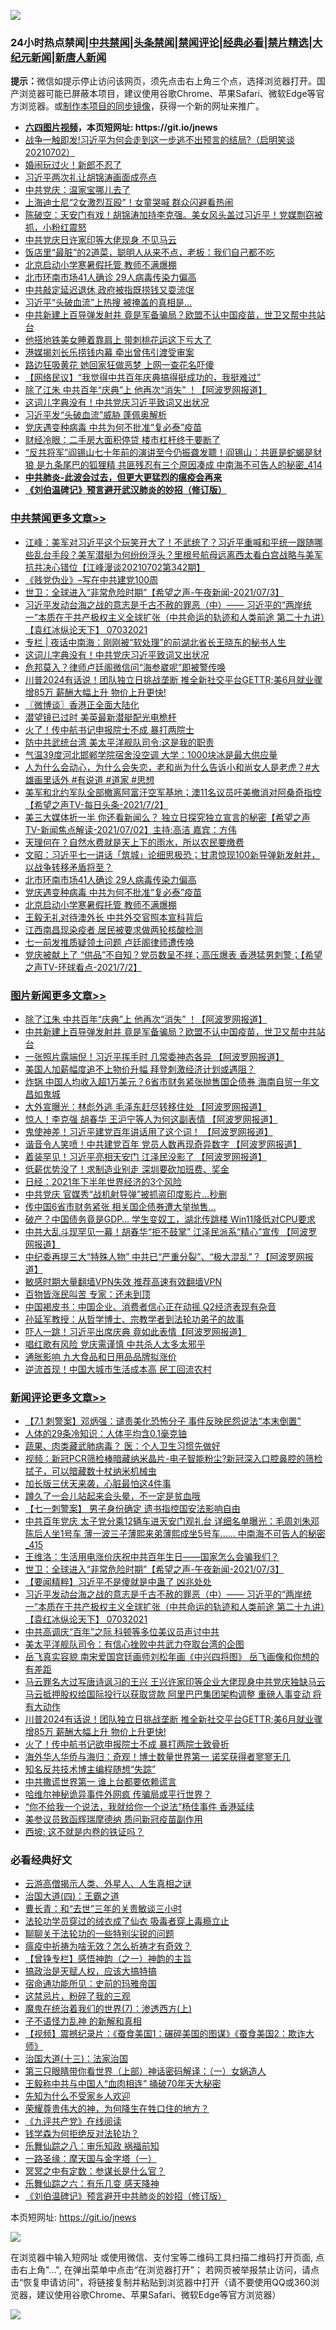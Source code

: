 ![](https://raw.githubusercontent.com/fqnews/bnews/master/64photo/fqnews-qr.jpg)

<div id="tt">
<h3>24小时热点禁闻|<a href="#%E4%B8%AD%E5%85%B1%E7%A6%81%E9%97%BB%E6%9B%B4%E5%A4%9A%E6%96%87%E7%AB%A0">中共禁闻</a>|<a href="#%E5%9B%BE%E7%89%87%E6%96%B0%E9%97%BB%E6%9B%B4%E5%A4%9A%E6%96%87%E7%AB%A0">头条禁闻</a>|<a href="#%E6%96%B0%E9%97%BB%E8%AF%84%E8%AE%BA%E6%9B%B4%E5%A4%9A%E6%96%87%E7%AB%A0">禁闻评论|<a href="#%E5%BF%85%E7%9C%8B%E7%BB%8F%E5%85%B8%E5%A5%BD%E6%96%87">经典必看|<a href="/video.md#%E7%A6%81%E7%89%87%E7%B2%BE%E9%80%89">禁片精选</a>|<a href="https://github.com/fqnews/djy/blob/master/gb/nf1351518.md#1">大纪元新闻</a>|<a href="https://github.com/fqnews/ntdtv/blob/master/gb/prog204.md#1">新唐人新闻</a></h3>
<div><b>提示：</b>微信如提示停止访问该网页，须先点击右上角三个点，选择浏览器打开。国产浏览器可能已屏蔽本项目，建议使用谷歌Chrome、苹果Safari、微软Edge等官方浏览器。或<a href="https://github.com/fqnews/bnews/blob/master/%E5%88%B6%E4%BD%9Cgit%E7%A6%81%E9%97%BB%E9%95%9C%E5%83%8F.md">制作本项目的同步镜像</a>，获得一个新的网址来推广。</div>
<ul>
<li><b><a href="http://d1.bdrive.tk/64.mp4" target="_blank">六四图片视频</a>，本页短网址: https://git.io/jnews</b></li>
<li><a href="/bannedvideo/20210702/1579037.md">战争一触即发!习近平为何会走到这一步逃不出预言的结局?（启明笑谈20210702）</a></li>
<li><a href="/cnnews/20210702/1579055.md">婚闹玩过火！新郎不忍了</a></li>
<li><a href="/comments/20210703/1579399.md">习近平两次礼让胡锦涛画面成亮点</a></li>
<li><a href="/cnnews/20210703/1579525.md">中共党庆：温家宝哪儿去了</a></li>
<li><a href="/cbnews/20210702/1579067.md">上海迪士尼“2女激烈互殴”！女童哭喊 群众闪避看热闹</a></li>
<li><a href="/bannedvideo/20210702/1579122.md">陈破空：天安门有戏！胡锦涛加持李克强。美女风头盖过习近平！党媒剽窃被抓，小粉红震怒</a></li>
<li><a href="/cbnews/20210702/1579097.md">中共党庆日许家印等大佬现身 不见马云</a></li>
<li><a href="/health/20210703/1579470.md">饭店里“最脏”的2道菜，聪明人从来不点，老板：我们自己都不吃</a></li>
<li><a href="/cbnews/20210703/1579380.md">北京启动小学寒暑假托管 教师不满爆棚</a></li>
<li><a href="/cbnews/20210703/1579391.md">北市环南市场41人确诊 29人病毒传染力偏高</a></li>
<li><a href="/cbnews/20210702/1579262.md">中共敲定延迟退休 政府被指既捞钱又耍流氓</a></li>
<li><a href="/cbnews/20210702/1579150.md">习近平“头破血流”上热搜 被掩盖的真相是…</a></li>
<li><a href="/topimagenews/20210702/1579216.md">中共新建上百导弹发射井 竟是军备骗局？欧盟不认中国疫苗，世卫又帮中共站台</a></li>
<li><a href="/cnnews/20210703/1579474.md">他搭地铁美女睡着靠肩上 带刺桃花运这下亏大了</a></li>
<li><a href="/cbnews/20210702/1579050.md">港媒揭刘长乐捞钱内幕 牵出曾伟引渡受审案</a></li>
<li><a href="/cnnews/20210703/1579329.md">路边狂吸黄花 她回家狂做恶梦 上网一查花名吓傻</a></li>
<li><a href="/baitai/20210703/1579342.md">【网络民议】“我觉得中共百年庆典搞得挺成功的，我挺难过”</a></li>
<li><a href="/topimagenews/20210703/1579613.md">除了江朱 中共百年“庆典”上 他再次“消失” ！【阿波罗网报道】</a></li>
<li><a href="/cbnews/20210703/1579555.md">这词儿字典没有！中共党庆习近平致词又出状况</a></li>
<li><a href="/cnnews/20210703/1579383.md">习近平发“头破血流”威胁 蓬佩奥解析</a></li>
<li><a href="/cbnews/20210703/1579390.md">党庆遇变种病毒 中共为何不批准“复必泰”疫苗</a></li>
<li><a href="/finance/20210702/1579117.md">财经冷眼：二手房大面积停贷 楼市杠杆终于要断了</a></li>
<li><a href="/comments/20210703/1579379.md">“反共将军”阎锡山七十年前的演讲至今仍振聋发聩！阎锡山：共匪是蛇蝎是豺狼 是九条尾巴的狐狸精 共匪残忍有三个原因凑成 中南海不可告人的秘密_414</a></li>
<li><b><a href="/comments/20200211/1275071.md" target="_blank">中共肺炎-此波会过去，但更大更猛烈的瘟疫会再来</a></b></li>
<li><b><a href="/comments/20200207/1272816.md" target="_blank">《刘伯温碑记》预言避开武汉肺炎的妙招（修订版）</a></b></li>
</ul>
</div>

<div class="catlist">
<h3><a href="/cbnews/" target="_blank">中共禁闻</a><span><a href="/cbnews/" target="_blank" rel="nofollow">更多文章>></a></span></h3>
<ul>
<li><a href="/cbnews/20210703/1579662.md" target="_blank">江峰：美军对习近平这个玩笑开大了！不武统了？习近平重喊和平统一跟随哪些乱台手段？美军潜艇为何纷纷浮头？里根号航母远离西太看白宫战略与美军抗共决心错位【江峰漫谈20210702第342期】</a></li>
<li><a href="/cbnews/20210703/1579654.md" target="_blank">《贱党伪业》&#8211;写在中共建党100周</a></li>
<li><a href="/comments/20210703/1579625.md" target="_blank">世卫：全球进入“非常危险时期”【希望之声-午夜新闻-2021/07/3】</a></li>
<li><a href="/comments/20210703/1579614.md" target="_blank">习近平发动台海之战的意志是千古不赦的罪恶（中）—— 习近平的“两岸统一”本质在于共产极权主义全球扩张（中共命运的轨迹和人类前途  第二十九讲）【袁红冰纵论天下】 07032021</a></li>
<li><a href="/cbnews/20210703/1579601.md" target="_blank">专栏 | 夜话中南海：刚刚被“软处理”的前湖北省长王晓东的秘书人生</a></li>
<li><a href="/cbnews/20210703/1579555.md" target="_blank">这词儿字典没有！中共党庆习近平致词又出状况</a></li>
<li><a href="/cbnews/20210703/1579554.md" target="_blank">危邦莫入？律师卢廷阁微信问“海参崴呢”即被警传唤</a></li>
<li><a href="/comments/20210703/1579551.md" target="_blank">川普2024有话说！团队独立日挑战垄断 推全新社交平台GETTR;美6月就业骤增85万 薪酬大幅上升 物价上升更快!</a></li>
<li><a href="/cbnews/20210703/1579548.md" target="_blank">〖微博谈〗香港正全面大陆化</a></li>
<li><a href="/cbnews/20210703/1579533.md" target="_blank">潜望镜已过时 美英最新潜艇配光电桅杆</a></li>
<li><a href="/cbnews/20210703/1579532.md" target="_blank">火了！传中航书记申报院士不成 暴打两院士</a></li>
<li><a href="/cbnews/20210703/1579462.md" target="_blank">防中共武统台湾 美太平洋舰队司令:这是我的职责</a></li>
<li><a href="/cbnews/20210703/1579461.md" target="_blank">气温39度河北邯郸学院宿舍没空调 大学：1000块冰是最大供应量</a></li>
<li><a href="/comments/20210703/1579457.md" target="_blank">人为什么会动心，为什么会失恋，老和尚为什么告诉小和尚女人是老虎？#大雄画里话外 #有说道 #道家 #思想</a></li>
<li><a href="/comments/20210703/1579451.md" target="_blank">美军和北约军队全部撤离阿富汗空军基地；澳11名议员吁美撤消对阿桑奇指控【希望之声TV-每日头条-2021/7/2】</a></li>
<li><a href="/comments/20210703/1579450.md" target="_blank">美三大媒体折一半  你还看新闻么？ 独立日探究独立宣言的秘密【希望之声TV-新闻焦点解读-2021/07/02】主持:高洁  嘉宾：方伟</a></li>
<li><a href="/cbnews/20210703/1579449.md" target="_blank">天理何在？自然水费就是天上下的雨水，所以农民要缴费</a></li>
<li><a href="/cbnews/20210703/1579432.md" target="_blank">文昭：习近平七一讲话「筑城」论细思极恐；甘肃惊现100新导弹新发射井，以战争转移矛盾将至？</a></li>
<li><a href="/cbnews/20210703/1579391.md" target="_blank">北市环南市场41人确诊 29人病毒传染力偏高</a></li>
<li><a href="/cbnews/20210703/1579390.md" target="_blank">党庆遇变种病毒 中共为何不批准“复必泰”疫苗</a></li>
<li><a href="/cbnews/20210703/1579380.md" target="_blank">北京启动小学寒暑假托管 教师不满爆棚</a></li>
<li><a href="/cbnews/20210703/1579371.md" target="_blank">王毅无礼对待澳外长 中共外交官照本宣科背后</a></li>
<li><a href="/cbnews/20210703/1579370.md" target="_blank">江西南昌现染疫者 居民被要求做两轮核酸检测</a></li>
<li><a href="/cbnews/20210703/1579369.md" target="_blank">七一前发推质疑领土问题 卢廷阁律师遭传唤</a></li>
<li><a href="/comments/20210703/1579306.md" target="_blank">党庆被献上了 “供品”不自知？党员数呈不祥；高压爆表 香港猛男刺警；【希望之声TV-环球看点-2021/7/2】</a></li>

</ul>
</div>
<div class="catlist">
<h3><a href="/topimagenews/" target="_blank">图片新闻</a><span><a href="/topimagenews/" target="_blank" rel="nofollow">更多文章>></a></span></h3>
<ul>
<li><a href="/topimagenews/20210703/1579613.md" target="_blank">除了江朱 中共百年“庆典”上 他再次“消失” ！【阿波罗网报道】</a></li>
<li><a href="/topimagenews/20210702/1579216.md" target="_blank">中共新建上百导弹发射井 竟是军备骗局？欧盟不认中国疫苗，世卫又帮中共站台</a></li>
<li><a href="/topimagenews/20210702/1578867.md" target="_blank">一张照片露端倪！习近平挥手时 几常委神态各异 【阿波罗网报道】</a></li>
<li><a href="/topimagenews/20210702/1578533.md" target="_blank">美国人加薪幅度追不上物价升幅 拜登刺激经济计划或遇阻？</a></li>
<li><a href="/topimagenews/20210701/1578374.md" target="_blank">炸锅 中国人均收入超1万美元？6省市财务紧张抛售国企债券 海南自贸一年文昌如鬼城</a></li>
<li><a href="/topimagenews/20210701/1578148.md" target="_blank">大外宣曝光：林彪外逃 毛泽东赶尽转移住处 【阿波罗网报道】</a></li>
<li><a href="/topimagenews/20210701/1578123.md" target="_blank">惊人！李克强 胡春华 王沪宁等人为何这副表情 【阿波罗网报道】</a></li>
<li><a href="/topimagenews/20210701/1578104.md" target="_blank">鬼使神差！习近平建党百年讲话用了这个词！ 【阿波罗网报道】</a></li>
<li><a href="/topimagenews/20210701/1578070.md" target="_blank">谐音令人笑喷！中共建党百年 党员人数再现奇异数字 【阿波罗网报道】</a></li>
<li><a href="/topimagenews/20210701/1577976.md" target="_blank">着装罕见！习近平亮相天安门 江泽民没影了 【阿波罗网报道】</a></li>
<li><a href="/topimagenews/20210701/1577804.md" target="_blank">低薪优势没了！求制造业别走 深圳要砍加班费、奖金</a></li>
<li><a href="/topimagenews/20210701/1577795.md" target="_blank">日经：2021年下半年世界经济的3个风险</a></li>
<li><a href="/topimagenews/20210701/1577782.md" target="_blank">中共党庆 官媒秀“战机射导弹”被抓盗印度影片…秒删</a></li>
<li><a href="/topimagenews/20210630/1577706.md" target="_blank">传中国6省市财务紧张 相关国企债券遭大举抛售…</a></li>
<li><a href="/topimagenews/20210630/1577541.md" target="_blank">破产？中国债务竟是GDP&#8230; 学生变奴工，湖北传跳楼 Win11降低对CPU要求</a></li>
<li><a href="/topimagenews/20210630/1577446.md" target="_blank">中共大乱斗现罕见一幕！胡春华“拒不鼓掌” 江泽民派系“精心”宣传 【阿波罗网报道】</a></li>
<li><a href="/topimagenews/20210630/1577424.md" target="_blank">中纪委再提三大“特殊人物” 中共已“严重分裂”、“极大混乱”？【阿波罗网报道】</a></li>
<li><a href="/comments/20210630/1485911.md" target="_blank">敏感时期大量翻墙VPN失效 推荐高速有效翻墙VPN</a></li>
<li><a href="/topimagenews/20210630/1577019.md" target="_blank">百物皆涨民叫苦 专家：还未到顶</a></li>
<li><a href="/topimagenews/20210629/1576940.md" target="_blank">中国褐皮书：中国企业、消费者信心正在动摇 Q2经济表现有杂音</a></li>
<li><a href="/comments/20210629/1576797.md" target="_blank">孙延军教授：从哲学博士、宗教学者到法轮功弟子的故事</a></li>
<li><a href="/topimagenews/20210629/1576671.md" target="_blank">吓人一跳！习近平出席庆典 竟如此表情【阿波罗网报道】</a></li>
<li><a href="/topimagenews/20210629/1576670.md" target="_blank">唱红歌有风险 党庆需谨慎 中共杀人太多太邪乎</a></li>
<li><a href="/topimagenews/20210629/1576356.md" target="_blank">通胀影响 九大食品和日用品品牌拟涨价</a></li>
<li><a href="/topimagenews/20210628/1576216.md" target="_blank">逆流首现！中国大城市生活成本高 民工回流农村</a></li>

</ul>
</div>
<div class="catlist">
<h3><a href="/comments/" target="_blank">新闻评论</a><span><a href="/comments/" target="_blank" rel="nofollow">更多文章>></a></span></h3>
<ul>
<li><a href="/comments/20210703/1579690.md" target="_blank">【7.1 刺警案】邓炳强：谴责美化恐怖分子 事件反映民怨说法“本末倒置”</a></li>
<li><a href="/comments/20210703/1579679.md" target="_blank">人体的29条冷知识：人体平均含0.1毫克铀</a></li>
<li><a href="/comments/20210703/1579678.md" target="_blank">蔬果、肉类藏武肺病毒？ 医：个人卫生习惯先做好</a></li>
<li><a href="/comments/20210703/1579653.md" target="_blank">视频：新冠PCR筛检棒暗藏纳米晶片-电子智能粉尘?新冠深入口腔鼻腔的筛检拭子，可以暗藏数十杖纳米机械虫</a></li>
<li><a href="/comments/20210703/1579658.md" target="_blank">加长版三伏天来袭，心脏最怕这4件事</a></li>
<li><a href="/comments/20210703/1579657.md" target="_blank">蹲久了一会儿站起来会头晕，不一定是贫血哦</a></li>
<li><a href="/comments/20210703/1579647.md" target="_blank">【七一刺警案】 男子身份确定 遗书指控国安法影响自由</a></li>
<li><a href="/comments/20210703/1579631.md" target="_blank">中共百年党庆 太子党分乘12辆车进天安门观礼台 详细名单曝光：毛周刘朱邓陈后人坐1号车 薄一波三子薄熙来弟薄熙成坐5号车…… 中南海不可告人的秘密_415</a></li>
<li><a href="/comments/20210703/1579628.md" target="_blank">王维洛：生活用电涨价庆祝中共百年生日——国家怎么会骗我们？</a></li>
<li><a href="/comments/20210703/1579625.md" target="_blank">世卫：全球进入“非常危险时期”【希望之声-午夜新闻-2021/07/3】</a></li>
<li><a href="/comments/20210703/1579624.md" target="_blank">【要闻精粹】习近平不是傻就是中蛊了 凶兆处处</a></li>
<li><a href="/comments/20210703/1579614.md" target="_blank">习近平发动台海之战的意志是千古不赦的罪恶（中）—— 习近平的“两岸统一”本质在于共产极权主义全球扩张（中共命运的轨迹和人类前途  第二十九讲）【袁红冰纵论天下】 07032021</a></li>
<li><a href="/comments/20210703/1579608.md" target="_blank">中共高调庆“百年”之际 科顿等多位美议员声讨中共</a></li>
<li><a href="/comments/20210703/1579607.md" target="_blank">美太平洋舰队司令：有信心挫败中共武力夺取台湾的企图</a></li>
<li><a href="/comments/20210703/1579596.md" target="_blank">岳飞真实容貌 南宋爱国宫廷画师刘松年画《中兴四将图》 岳飞画像和你想的有差距</a></li>
<li><a href="/comments/20210703/1579595.md" target="_blank">马云罪名大过写唐诗讽习的王兴 王兴许家印等企业大佬现身中共党庆独缺马云 马云抵押股权给国际投行以获取贷款 阿里巴巴集团架构调整 重磅人事变动 将有大动作</a></li>
<li><a href="/comments/20210703/1579551.md" target="_blank">川普2024有话说！团队独立日挑战垄断 推全新社交平台GETTR;美6月就业骤增85万 薪酬大幅上升 物价上升更快!</a></li>
<li><a href="/comments/20210703/1579546.md" target="_blank">火了！传中航书记欲申报院士不成 暴打两院士致骨折</a></li>
<li><a href="/comments/20210703/1579543.md" target="_blank">海外华人华侨与海归：奇观！博士数量世界第一 诺奖获得者寥寥无几</a></li>
<li><a href="/comments/20210703/1579542.md" target="_blank">知名反共技术博主编程随想“失踪”</a></li>
<li><a href="/comments/20210703/1579541.md" target="_blank">中共撒谎世界第一 谁上台都要依赖谎言</a></li>
<li><a href="/comments/20210703/1579540.md" target="_blank">哈维尔神秘诡异事件外网疯 传骗局或平行世界？</a></li>
<li><a href="/comments/20210703/1579531.md" target="_blank">“你不给我一个说法，我就给你一个说法”杨佳事件 香港延续</a></li>
<li><a href="/comments/20210703/1579528.md" target="_blank">美参议员致函辉瑞摩德纳 质问新冠疫苗副作用</a></li>
<li><a href="/comments/20210703/1579522.md" target="_blank">西坡: 这不就是内卷的铁证吗？</a></li>

</ul>
</div>

<div class="catlist">
<h3>必看经典好文</h3>
<ul>
<li><a href="/comments/20200919/82684.md" target="_blank">云游高僧揭示人类、外星人、人生真相之谜</a></li>
<li><a href="/cbnews/20180310/912637.md" target="_blank">治国大道(四)：王霸之道</a></li>
<li><a href="/comments/20050116/727099.md" target="_blank">曹长青：和“去世”三年的关贵敏谈三小时</a></li>
<li><a href="/comments/20210317/1506773.md" target="_blank">法轮功学员穿过的绒衣成了仙衣 吸毒者穿上毒瘾立止</a></li>
<li><a href="/comments/20190417/1114875.md" target="_blank">聊聊关于法轮功的一些特别尖锐的问题</a></li>
<li><a href="/comments/20200502/1322275.md" target="_blank">瘟疫中祈祷为啥无效？怎么祈祷才有奇效？</a></li>
<li><a href="/comments/20210611/1564824.md" target="_blank">【曾铮专栏】感悟神韵（之一）神韵的主旨</a></li>
<li><a href="/comments/20200814/1379994.md" target="_blank">搞政治是天赋人权，应该大搞特搞</a></li>
<li><a href="/cbnews/20180711/970353.md" target="_blank">宿命通功能所见：史前的玛雅帝国</a></li>
<li><a href="/yule/20210123/1473216.md" target="_blank">这禁忌片，粉碎了我的三观</a></li>
<li><a href="/topimagenews/20180527/948369.md" target="_blank">魔鬼在统治着我们的世界(7)：渗透西方(上)</a></li>
<li><a href="/comments/20190427/1119935.md" target="_blank">子不语怪力乱神 的新解和真相</a></li>
<li><a href="/comments/20210123/1473011.md" target="_blank">【视频】震撼纪录片：《蚕食美国1：碾碎美国的图谋》《蚕食美国2：欺诈大师》</a></li>
<li><a href="/cbnews/20180319/916654.md" target="_blank">治国大道(十三)：法家治国</a></li>
<li><a href="/comments/20200426/1319648.md" target="_blank">第三只眼睛带你看世界（上部）神话密码解译：（一）女娲造人</a></li>
<li><a href="/cbnews/20200730/1371580.md" target="_blank">王毅称中共与中国人“血肉相连” 捅破70年天大秘密</a></li>
<li><a href="/comments/20200620/1346848.md" target="_blank">先知为什么不受家乡人欢迎</a></li>
<li><a href="/comments/20200618/1346830.md" target="_blank">荣耀尊贵伟大的神，为何降生在牲口住的地方？</a></li>
<li><a href="/bookonline/20131116/201057.md" target="_blank">《九评共产党》在线阅读</a></li>
<li><a href="/comments/20210123/1473430.md" target="_blank">钱学森为何拒绝反对法轮功？</a></li>
<li><a href="/tculture/20170717/792953.md" target="_blank">乐舞仙踪之八：审乐知政 祸福前知</a></li>
<li><a href="/tculture/20160806/568214.md" target="_blank">一路圣缘：摩天国与金字塔（一）</a></li>
<li><a href="/tculture/20200812/1378929.md" target="_blank">冥冥之中有定数：参谋长是什么官？</a></li>
<li><a href="/tculture/20190101/792146.md" target="_blank">乐舞仙踪之六：有乐几变 感天降神</a></li>
<li><a href="/comments/20200207/1272816.md" target="_blank">《刘伯温碑记》预言避开中共肺炎的妙招（修订版）</a></li>

</ul>
</div>

本页短网址: https://git.io/jnews

![](https://raw.githubusercontent.com/fqnews/bnews/master/64photo/fqnews-qr.jpg)

在浏览器中输入短网址 或使用微信、支付宝等二维码工具扫描二维码打开页面, 点击右上角"...", 在弹出菜单中点击“在浏览器打开”； 若网页被举报禁止访问，请点击“恢复申请访问”，将链接复制并粘贴到浏览器中打开（请不要使用QQ或360浏览器，建议使用谷歌Chrome、苹果Safari、微软Edge等官方浏览器）

![](https://raw.githubusercontent.com/fqnews/bnews/master/64photo/wx.jpg)